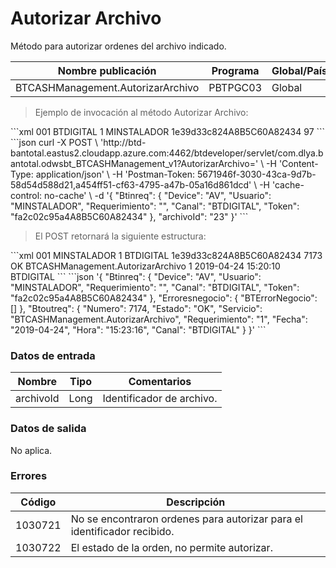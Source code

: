 # Autorizar Archivo 

Método para autorizar ordenes del archivo indicado. 

Nombre publicación | Programa | Global/País 
--------- | ----------- | ----------- 
BTCASHManagement.AutorizarArchivo | PBTPGC03 | Global 

> Ejemplo de invocación al método Autorizar Archivo: 

<code-group> 
<code-block title="XML" active> 
```xml 
<soapenv:Envelope xmlns:soapenv="http://schemas.xmlsoap.org/soap/envelope/" xmlns:bts="http://uy.com.dlya.bantotal/BTSOA/"> 
   <soapenv:Header/> 
   <soapenv:Body> 
      <bts:BTCASHManagement.AutorizarArchivo> 
         <bts:Btinreq> 
            <bts:Device>001</bts:Device> 
            <bts:Canal>BTDIGITAL</bts:Canal> 
            <bts:Requerimiento>1</bts:Requerimiento> 
            <bts:Usuario>MINSTALADOR</bts:Usuario> 
            <bts:Token>1e39d33c824A8B5C60A82434</bts:Token> 
         </bts:Btinreq> 
         <bts:archivoId>97</bts:archivoId> 
      </bts:BTCASHManagement.AutorizarArchivo> 
   </soapenv:Body> 
</soapenv:Envelope> 
``` 
</code-block> 

<code-block title="JSON"> 
```json 
curl -X POST \ 
  'http://btd-bantotal.eastus2.cloudapp.azure.com:4462/btdeveloper/servlet/com.dlya.bantotal.odwsbt_BTCASHManagement_v1?AutorizarArchivo=' \ 
  -H 'Content-Type: application/json' \ 
  -H 'Postman-Token: 5671946f-3030-43ca-9d7b-58d54d588d21,a454ff51-cf63-4795-a47b-05a16d861dcd' \ 
  -H 'cache-control: no-cache' \ 
  -d '{ 
	"Btinreq": { 
		"Device": "AV", 
		"Usuario": "MINSTALADOR", 
		"Requerimiento": "", 
		"Canal": "BTDIGITAL", 
		"Token": "fa2c02c95a4A8B5C60A82434" 
	}, 
    "archivoId": "23" 
}' 
``` 
</code-block> 
</code-group> 

> El POST retornará la siguiente estructura: 

<code-group> 
<code-block title="XML" active> 
```xml 
<SOAP-ENV:Envelope xmlns:SOAP-ENV="http://schemas.xmlsoap.org/soap/envelope/" xmlns:xsd="http://www.w3.org/2001/XMLSchema" xmlns:SOAP-ENC="http://schemas.xmlsoap.org/soap/encoding/" xmlns:xsi="http://www.w3.org/2001/XMLSchema-instance"> 
   <SOAP-ENV:Body> 
      <BTCASHManagement.AutorizarArchivoResponse xmlns="http://uy.com.dlya.bantotal/BTSOA/"> 
         <Btinreq> 
            <Device>001</Device> 
            <Usuario>MINSTALADOR</Usuario> 
            <Requerimiento>1</Requerimiento> 
            <Canal>BTDIGITAL</Canal> 
            <Token>1e39d33c824A8B5C60A82434</Token> 
         </Btinreq> 
         <Erroresnegocio></Erroresnegocio> 
         <Btoutreq> 
            <Numero>7173</Numero> 
            <Estado>OK</Estado> 
            <Servicio>BTCASHManagement.AutorizarArchivo</Servicio> 
            <Requerimiento>1</Requerimiento> 
            <Fecha>2019-04-24</Fecha> 
            <Hora>15:20:10</Hora> 
            <Canal>BTDIGITAL</Canal> 
         </Btoutreq> 
      </BTCASHManagement.AutorizarArchivoResponse> 
   </SOAP-ENV:Body> 
</SOAP-ENV:Envelope> 
``` 
</code-block> 

<code-block title="JSON"> 
```json 
'{ 
	"Btinreq": { 
		"Device": "AV", 
		"Usuario": "MINSTALADOR", 
		"Requerimiento": "", 
		"Canal": "BTDIGITAL", 
		"Token": "fa2c02c95a4A8B5C60A82434" 
	}, 
    "Erroresnegocio": { 
        "BTErrorNegocio": [] 
    }, 
    "Btoutreq": { 
        "Numero": 7174, 
        "Estado": "OK", 
        "Servicio": "BTCASHManagement.AutorizarArchivo", 
        "Requerimiento": "1", 
        "Fecha": "2019-04-24", 
        "Hora": "15:23:16", 
        "Canal": "BTDIGITAL" 
    } 
}' 
``` 
</code-block> 
</code-group>  

### Datos de entrada 

Nombre | Tipo | Comentarios 
--------- | ----------- | ----------- 
archivoId | Long | Identificador de archivo. 

### Datos de salida 

No aplica. 

### Errores 

Código | Descripción 
--------- | ----------- 
1030721 | No se encontraron ordenes para autorizar para el identificador recibido. 
1030722 | El estado de la orden, no permite autorizar. 

 
